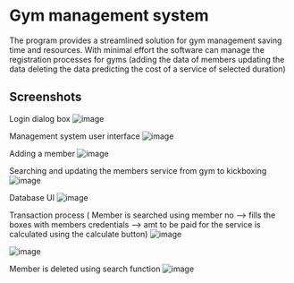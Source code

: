 
<h1>Gym management system</h1>

The program provides a streamlined solution for gym management saving time and resources. With minimal effort the software can manage the registration processes for gyms (adding the data of members updating the data deleting the data predicting the cost of a service of selected duration)
## Screenshots

Login dialog box
![image](https://user-images.githubusercontent.com/130496042/231362803-50be6557-3ff9-480f-b849-c98a7bafe749.png)


Management system user interface
![image](https://user-images.githubusercontent.com/130496042/231362853-375dbf49-1f95-4761-af7a-6dd7f865387f.png)

Adding a member 
![image](https://user-images.githubusercontent.com/130496042/231363341-67f7e7e3-fce0-4b40-a8c9-32ed76aec8fe.png)

Searching and updating the members service from gym to kickboxing
![image](https://user-images.githubusercontent.com/130496042/231363523-ded91b89-c99e-41d8-a2f6-595873a0da7a.png)

Database UI
![image](https://user-images.githubusercontent.com/130496042/231363688-4741c28a-21b4-4aee-939b-29c60d5a70eb.png)

Transaction process ( Member is searched using member no --> fills the boxes with members credentials --> amt to be paid for the service is calculated using the calculate button)
![image](https://user-images.githubusercontent.com/130496042/231363833-8837a52c-c56e-4dd8-8d6d-18d2ab7724b1.png)


![image](https://user-images.githubusercontent.com/130496042/231363976-917cc6a6-695f-431f-905b-f8b15cbefe96.png)

Member is deleted using search function
![image](https://user-images.githubusercontent.com/130496042/231364093-56a71944-da94-4f88-b83b-91ac70917300.png)








